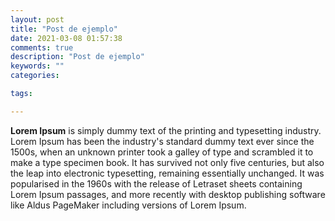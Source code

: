 ```yaml
---
layout: post
title: "Post de ejemplo"
date: 2021-03-08 01:57:38
comments: true
description: "Post de ejemplo"
keywords: ""
categories:

tags:

---
```


**Lorem Ipsum** is simply dummy text of the printing and typesetting industry. Lorem Ipsum has been the industry's standard dummy text ever since the 1500s, when an unknown printer took a galley of type and scrambled it to make a type specimen book. It has survived not only five centuries, but also the leap into electronic typesetting, remaining essentially unchanged. It was popularised in the 1960s with the release of Letraset sheets containing Lorem Ipsum passages, and more recently with desktop publishing software like Aldus PageMaker including versions of Lorem Ipsum.
<!--stackedit_data:
eyJoaXN0b3J5IjpbLTExNDcyMTU1NTUsMzc4ODA5NzU2XX0=
-->